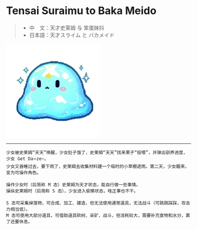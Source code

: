 # Tensai Suraimu to Baka Meido
> - 中　文：天才史莱姆 与 笨蛋妹抖
> - 日本語：天才スライム と バカメイド

![slime](./assets/slime.webp)

---

    少女被史莱姆“天天”唤醒，少女肚子饿了，史莱姆“天天”找来果子“投喂”，并弹出驯养进度，少女 Get Da⭐ze~。
    少女又昏睡过去，要下雨了，史莱姆去收集材料建一个临时的小草棚遮雨。第二天，少女醒来，变为可操作角色。

    操作少女时（后简称 M 态）史莱姆为天才状态，能自行做一些事情。
    操纵史莱姆时（后简称 S 态），少女进入偷懒状态，啥正事也不干。

    S 态可采集掉落物，可合成、加工、建造，但无法使用通常道具，无法战斗（可跳跳踩踩，攻击力相当低）。
    M 态可使用大部分道具，可借助道具砍树、采矿、战斗，但消耗较大，需要补充食物和水分，累了还要休息。
